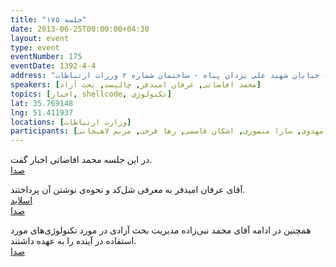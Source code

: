 ```yaml
---
title: "جلسه ۱۷۵"
date: 2013-06-25T00:00:00+04:30
layout: event
type: event
eventNumber: 175
eventDate: 1392-4-4
address: "خیابان ولیعصر - پایین تر از خیابان شهید وحید دستگردی (ظفر) - خیابان شهید علی یزدان پناه - ساختمان شماره ۲ وزرات ارتباطات"
speakers: [محمد افاضاتی, عرفان امیدفر, چالیست, بحث آزاد]
topics: [اخبار, shellcode, تکنولوژی]
lat: 35.769148
lng: 51.411937
locations: [وزارت ارتباطات]
participants: [بهنام توکلی کرمانی, یه انقلابی, بهار سهاله, دانیال بهزادی, پریسا بخشی, اعظم کیماسی, نفیسه یزدان مهر, شیوا شاهرخی, محسن عباسی, اسماعیل پارسا ضیابری, سید محمد مسعود صدرنژاد, محمد جعفر مشهدی ابراهیم, جعفر شکری, حسین رمضان پور دریاسری, رضا علیزاده مجد, محمود جوادزاده, بهنام بهجت مرندی, محمد افاضاتی, چالیست, عیسی حکمتی زاده, علی فارمد, سید حمید مهدوی, محمد حسین حامدی, محمدرضا قمصاری کوچکسرایی, بابک قدیری, فرید دهقان, سید مجید عظیمی, محمد درویش, محسن خان پهلوان زاده, سعید وایقانی, آذر حسینی, آرش حقیقت, مائده هاتفی, مجتبی هخامنش, رضا سامعی, آقابابایی, حمید واحد, سید محمد حسین سجادی منش, هانیه قاسمی, محمدرضا کمالی‌فرد, کوشا اسماعیل‌پور, بهداد عابدی, مصطفی روشناوند, مازیار سجودیان, نازیلا اکبری, حمیدرضا داوودی, پیمان کریمی, سید حمید مهدوی, سارا منصوری, اشکان قاسمی, رها فرخی, مریم لاهیجانی]
---
```

در این جلسه محمد افاضاتی اخبار گفت.  
[صدا](https://archive.org/details/tehlug_175_news)  

آقای عرفان امیدفر به معرفی شل‌کد و نحوه‌ی نوشتن آن پرداختند.  
[اسلاید](/events/presentations/175/shellcode.pptx)  
[صدا](https://archive.org/details/tehlug_175_shell_code)  

همچنین در ادامه آقای محمد نبی‌زاده مدیریت بحث آزادی در مورد تکنولوژی‌های مورد استفاده در آینده را به عهده داشتند.  
[صدا](https://archive.org/details/tehlug_175_interactive)  



